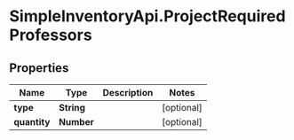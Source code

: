 # SimpleInventoryApi.ProjectRequiredProfessors

## Properties
Name | Type | Description | Notes
------------ | ------------- | ------------- | -------------
**type** | **String** |  | [optional] 
**quantity** | **Number** |  | [optional] 


